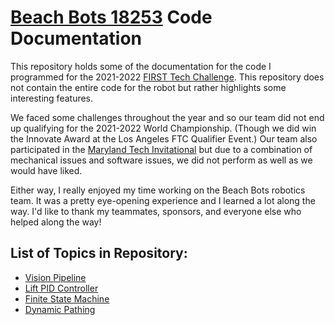 # [Beach Bots 18253](https://www.instagram.com/beachbotsftc/?hl=en) Code Documentation

This repository holds some of the documentation for the code I programmed for the 2021-2022 [FIRST Tech Challenge](https://www.firstinspires.org/robotics/ftc). This repository does not contain the entire code for the robot but rather highlights some interesting features.

We faced some challenges throughout the year and so our team did not end up qualifying for the 2021-2022 World Championship. (Though we did win the Innovate Award at the Los Angeles FTC Qualifier Event.) Our team also participated in the [Maryland Tech Invitational](https://sites.google.com/view/mdtechinvitational/home) but due to a combination of mechanical issues and software issues, we did not perform as well as we would have liked.

Either way, I really enjoyed my time working on the Beach Bots robotics team. It was a pretty eye-opening experience and I learned a lot along the way. I'd like to thank my teammates, sponsors, and everyone else who helped along the way!

## List of Topics in Repository:
* [Vision Pipeline](https://github.com/JacksonStrauss/BeachBots2021-2022-CodeDocumentation/tree/main/Vision%20Pipeline)
* [Lift PID Controller](https://github.com/JacksonStrauss/BeachBots2021-2022-CodeDocumentation/tree/main/Lift%20PID%20Controller)
* [Finite State Machine](https://github.com/JacksonStrauss/BeachBots2021-2022-CodeDocumentation/tree/main/Finite%20State%20Machine)
* [Dynamic Pathing](https://github.com/JacksonStrauss/BeachBots2021-2022-CodeDocumentation/tree/main/Dynamic%20Pathing)
